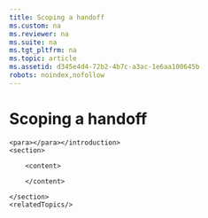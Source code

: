 ```yaml
---
title: Scoping a handoff
ms.custom: na
ms.reviewer: na
ms.suite: na
ms.tgt_pltfrm: na
ms.topic: article
ms.assetid: d345e4d4-72b2-4b7c-a3ac-1e6aa100645b
robots: noindex,nofollow
---
```

# Scoping a handoff
<?xml version="1.0" encoding="UTF-8"?>
<developerConceptualDocument xmlns="http://ddue.schemas.microsoft.com/authoring/2003/5" xmlns:xsi="http://www.w3.org/2001/XMLSchema-instance" xsi:schemaLocation="http://ddue.schemas.microsoft.com/authoring/2003/5 http://dduestorage.blob.core.windows.net/ddueschema/developer.xsd" xmlns:xlink="http://www.w3.org/1999/xlink">
    <introduction>
        
    <para></para></introduction>
    <section>
        
        <content>
            
        </content>
        
    </section>
    <relatedTopics/>
</developerConceptualDocument>
